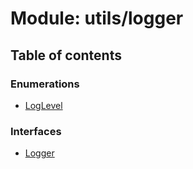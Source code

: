 # Module: utils/logger

## Table of contents

### Enumerations

- [LogLevel](../enums/utils_logger.LogLevel.md)

### Interfaces

- [Logger](../interfaces/utils_logger.Logger.md)
